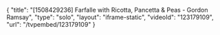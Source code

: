 {
    "title": "[1508429236] Farfalle with Ricotta, Pancetta & Peas - Gordon Ramsay",
    "type": "solo",
    "layout": "iframe-static",
    "videoId": "123179109",
    "url": "\/tvpembed\/123179109"
}
